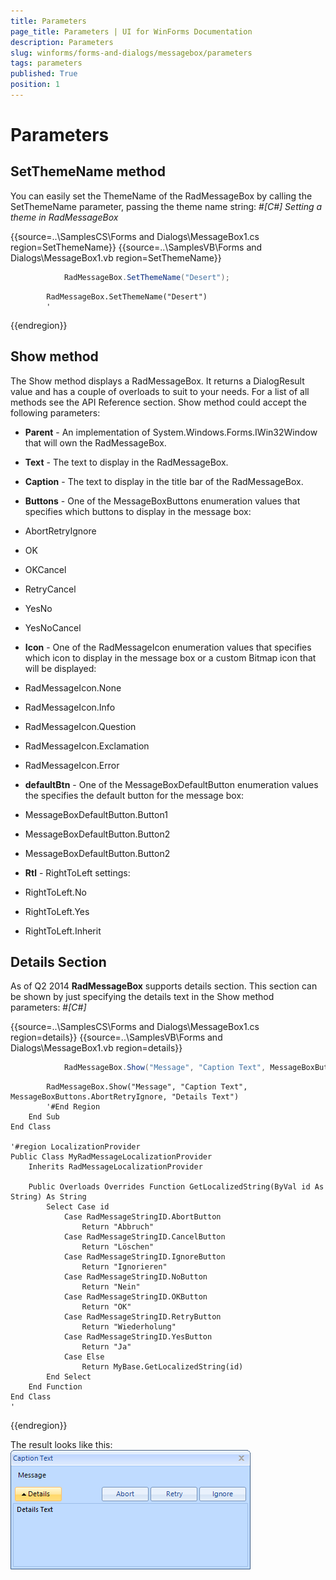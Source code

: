 ```yaml
---
title: Parameters
page_title: Parameters | UI for WinForms Documentation
description: Parameters
slug: winforms/forms-and-dialogs/messagebox/parameters
tags: parameters
published: True
position: 1
---
```


# Parameters



## SetThemeName method

You can easily set the ThemeName of the RadMessageBox by calling the SetThemeName parameter,
          passing the theme name string:
        #_[C#] Setting a theme in RadMessageBox_

	



{{source=..\SamplesCS\Forms and Dialogs\MessageBox1.cs region=SetThemeName}} 
{{source=..\SamplesVB\Forms and Dialogs\MessageBox1.vb region=SetThemeName}} 

````C#
            RadMessageBox.SetThemeName("Desert");
````
````VB.NET
        RadMessageBox.SetThemeName("Desert")
        '
````

{{endregion}} 




## Show method

The Show method displays a RadMessageBox. It returns a DialogResult value and has a couple of overloads to suit to your needs.
        For a list of all methods see the API Reference section. Show method could accept the following parameters:

* __Parent__ - An implementation of System.Windows.Forms.IWin32Window that will own the RadMessageBox.
            

* __Text__ - The text to display in the RadMessageBox.
            

* __Caption__ - The text to display in the title bar of the RadMessageBox.
            

* __Buttons__ - One of the MessageBoxButtons enumeration values that specifies which buttons to display in the message box:
            

* AbortRetryIgnore

* OK

* OKCancel

* RetryCancel

* YesNo

* YesNoCancel

* __Icon__ - One of the RadMessageIcon enumeration values that
              specifies which icon to display in the message box or a custom Bitmap icon that will be displayed:
            

* RadMessageIcon.None

* RadMessageIcon.Info

* RadMessageIcon.Question

* RadMessageIcon.Exclamation

* RadMessageIcon.Error

* __defaultBtn__ - One of the MessageBoxDefaultButton enumeration values
              the specifies the default button for the message box:
            

* MessageBoxDefaultButton.Button1

* MessageBoxDefaultButton.Button2

* MessageBoxDefaultButton.Button2

* __Rtl__ - RightToLeft settings:
            

* RightToLeft.No

* RightToLeft.Yes

* RightToLeft.Inherit

## Details Section

As of Q2 2014 __RadMessageBox__ supports details section. This section can be shown by just specifying the details text in the 
          Show method parameters:
        #_[C#]_

	



{{source=..\SamplesCS\Forms and Dialogs\MessageBox1.cs region=details}} 
{{source=..\SamplesVB\Forms and Dialogs\MessageBox1.vb region=details}} 

````C#
            RadMessageBox.Show("Message", "Caption Text", MessageBoxButtons.AbortRetryIgnore, "Details Text");
````
````VB.NET
        RadMessageBox.Show("Message", "Caption Text", MessageBoxButtons.AbortRetryIgnore, "Details Text")
        '#End Region
    End Sub
End Class

'#region LocalizationProvider
Public Class MyRadMessageLocalizationProvider
    Inherits RadMessageLocalizationProvider

    Public Overloads Overrides Function GetLocalizedString(ByVal id As String) As String
        Select Case id
            Case RadMessageStringID.AbortButton
                Return "Abbruch"
            Case RadMessageStringID.CancelButton
                Return "Löschen"
            Case RadMessageStringID.IgnoreButton
                Return "Ignorieren"
            Case RadMessageStringID.NoButton
                Return "Nein"
            Case RadMessageStringID.OKButton
                Return "OK"
            Case RadMessageStringID.RetryButton
                Return "Wiederholung"
            Case RadMessageStringID.YesButton
                Return "Ja"
            Case Else
                Return MyBase.GetLocalizedString(id)
        End Select
    End Function
End Class
'
````

{{endregion}} 




The result looks like this:
        ![forms-and-dialogs-messagebox-parameters 001](images/forms-and-dialogs-messagebox-parameters001.png)
